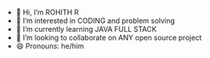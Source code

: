 - 👋 Hi, I’m ROHITH R
- 👀 I’m interested in CODING and problem solving
- 🌱 I’m currently learning JAVA FULL STACK
- 💞️ I’m looking to collaborate on ANY open source project
- 😄 Pronouns: he/him

<!---
uec203/uec203 is a ✨ special ✨ repository because its `README.md` (this file) appears on your GitHub profile.
You can click the Preview link to take a look at your changes.
--->
